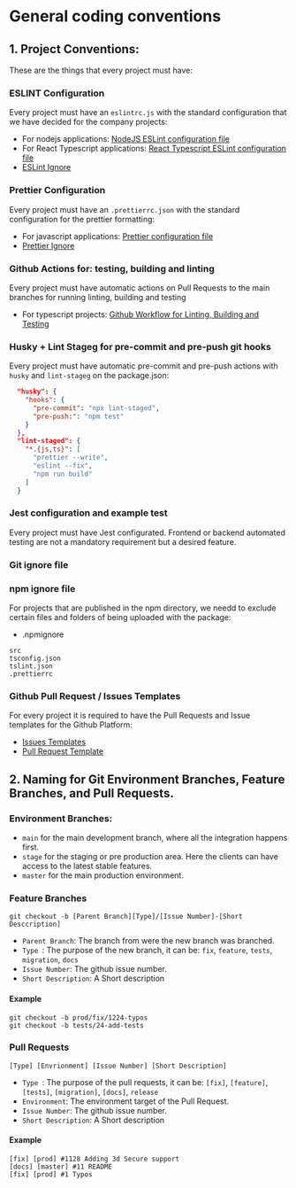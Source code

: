 # General coding conventions

## 1. Project Conventions:

These are the things that every project must have:

### ESLINT Configuration

Every project must have an `eslintrc.js` with the standard configuration that we have decided for the company projects:

- For nodejs applications: [NodeJS ESLint configuration file](../assets/template-nodejs-.eslintrc.js)
- For React Typescript applications: [React Typescript ESLint configuration file](../assets/template-react-.eslintrc.json)
- [ESLint Ignore](../assets/template-.eslintignore)

### Prettier Configuration

Every project must have an `.prettierrc.json` with the standard configuration for the prettier formatting:

- For javascript applications: [Prettier configuration file](../assets/template-.prettierrc.json)
- [Prettier Ignore](../assets/template-.prettierignore)

### Github Actions for: testing, building and linting

Every project must have automatic actions on Pull Requests to the main branches for running linting, building and testing

- For typescript projects: [Github Workflow for Linting, Building and Testing](../assets/github/template-buildd-eslint.yml) 

### Husky + Lint Stageg for pre-commit and pre-push git hooks

Every project must have automatic pre-commit and pre-push actions with `husky` and `lint-stageg` on the package.json:

```json
  "husky": {
    "hooks": {
      "pre-commit": "npx lint-staged",
      "pre-push:": "npm test"
    }
  },
  "lint-staged": {
    "*.{js,ts}": [
      "prettier --write",
      "eslint --fix",
      "npm run build"
    ]
  }
```

### Jest configuration and example test

Every project must have Jest configurated. Frontend or backend automated testing are not a mandatory requirement but a desired feature. 

### Git ignore file
### npm ignore file

For projects that are published in the npm directory, we needd to exclude certain files and folders of being uploaded with the package:

- .npmignore
```
src
tsconfig.json
tslint.json
.prettierrc
```

### Github Pull Request / Issues Templates

For every project it is required to have the Pull Requests and Issue templates for the Github Platform:

- [Issues Templates](../assets/github/ISSUE_TEMPLATE)
- [Pull Request Template](../assets/github/pull_request_template.md)


## 2. Naming for Git Environment Branches, Feature Branches, and Pull Requests.

### Environment Branches:

- `main` for the main development branch, where all the integration happens first.
- `stage` for the staging or pre production area. Here the clients can have access to the latest stable features. 
- `master` for the main production environment.

### Feature Branches

```shell script
git checkout -b [Parent Branch][Type]/[Issue Number]-[Short Desccription]
```

- `Parent Branch`: The branch from were the new branch was branched.  
- `Type `: The purpose of the new branch, it can be: `fix`, `feature`, `tests`, `migration`, `docs`
- `Issue Number`: The github issue number.    
- `Short Description`: A Short description    


#### Example

```shell script
git checkout -b prod/fix/1224-typos
git checkout -b tests/24-add-tests
```

### Pull Requests

```shell script
[Type] [Envrionment] [Issue Number] [Short Description]
```
  
- `Type `: The purpose of the pull requests, it can be: `[fix]`, `[feature]`, `[tests]`, `[migration]`, `[docs]`, `release`
- `Environment`: The environment target of the Pull Request.
- `Issue Number`: The github issue number.    
- `Short Description`: A Short description    


#### Example

```shell script
[fix] [prod] #1128 Adding 3d Secure support
[docs] [master] #11 README
[fix] [prod] #1 Typos
```

